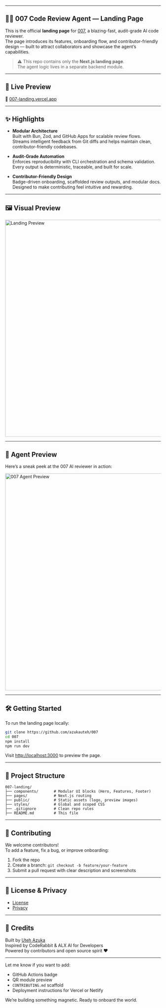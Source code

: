 

---

## 🕵️‍♀️ 007 Code Review Agent — Landing Page

This is the official **landing page** for [007](https://007-landing.vercel.app), a blazing-fast, audit-grade AI code reviewer.  
The page introduces its features, onboarding flow, and contributor-friendly design — built to attract collaborators and showcase the agent’s capabilities.

> ⚠️ This repo contains only the **Next.js landing page**.  
> The agent logic lives in a separate backend module.

---

## 🚀 Live Preview

🔗 [007-landing.vercel.app](https://007-landing.vercel.app)

---

## ✨ Highlights

- **Modular Architecture**  
  Built with Bun, Zod, and GitHub Apps for scalable review flows.  
  Streams intelligent feedback from Git diffs and helps maintain clean, contributor-friendly codebases.

- **Audit-Grade Automation**  
  Enforces reproducibility with CLI orchestration and schema validation.  
  Every output is deterministic, traceable, and built for scale.

- **Contributor-Friendly Design**  
  Badge-driven onboarding, scaffolded review outputs, and modular docs.  
  Designed to make contributing feel intuitive and rewarding.

---

## 🖼️ Visual Preview

<img src="https://i.imgur.com/qFDp4fd.png" alt="Landing Preview" width="700"/>

---

## 🧠 Agent Preview

Here’s a sneak peek at the 007 AI reviewer in action:

<img src="https://i.imgur.com/gk98LTj.png" alt="007 Agent Preview" width="700"/>

---

## 🛠️ Getting Started

To run the landing page locally:

```bash
git clone https://github.com/azukauteh/007
cd 007
npm install
npm run dev
```

Visit [http://localhost:3000](http://localhost:3000) to preview the page.

---

## 📁 Project Structure

```
007-landing/
├── components/       # Modular UI blocks (Hero, Features, Footer)
├── pages/            # Next.js routing
├── public/           # Static assets (logo, preview images)
├── styles/           # Global and scoped CSS
├── .gitignore        # Clean repo rules
├── README.md         # This file
```

---

## 👥 Contributing

We welcome contributors!  
To add a feature, fix a bug, or improve onboarding:

1. Fork the repo
2. Create a branch: `git checkout -b feature/your-feature`
3. Submit a pull request with clear description and screenshots

---

## 📄 License & Privacy

- [License](https://007-landing.vercel.app/license)
- [Privacy](https://007-landing.vercel.app/privacy)

---

## 🧠 Credits

Built by [Uteh Azuka](https://github.com/azukauteh)  
Inspired by CodeRabbit & ALX AI for Developers  
Powered by contributors and open source spirit ❤️

---

Let me know if you want to add:
- GitHub Actions badge
- QR module preview
- `CONTRIBUTING.md` scaffold
- Deployment instructions for Vercel or Netlify

We’re building something magnetic. Ready to onboard the world.
